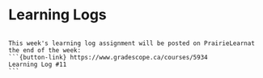 # Learning Logs

````{card}

This week's learning log assignment will be posted on PrairieLearnat the end of the week:
```{button-link} https://www.gradescope.ca/courses/5934
Learning Log #11
```
````
